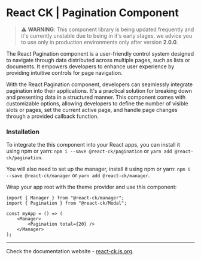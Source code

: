 # React CK | Pagination Component

> :warning: **WARNING**: This component library is being updated frequently and it's currently unstable due to being in it's early stages, we advice you to use only in production environments only after version **2.0.0**.

The React Pagination component is a user-friendly control system designed to navigate through data distributed across multiple pages, such as lists or documents. It empowers developers to enhance user experience by providing intuitive controls for page navigation.

With the React Pagination component, developers can seamlessly integrate pagination into their applications. It's a practical solution for breaking down and presenting data in a structured manner. This component comes with customizable options, allowing developers to define the number of visible slots or pages, set the current active page, and handle page changes through a provided callback function.

### Installation 

To integrate the this component into your React apps, you can install it using npm or yarn: `npm i --save @react-ck/pagination` or `yarn add @react-ck/pagination`.

You will also need to set up the manager, install it using npm or yarn: `npm i --save @react-ck/manager` or `yarn add @react-ck/manager`.

Wrap your app root with the theme provider and use this component:

```tsx
import { Manager } from "@react-ck/manager";
import { Pagination } from "@react-ck/Modal";

const myApp = () => (
    <Manager>
        <Pagination total={20} />
    </Manager>
);
```

<!-- storybook-ignore -->

---

Check the documentation website - [react-ck.js.org](https://react-ck.js.org).